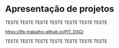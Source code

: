 # Apresentação de projetos

TESTE TESTE TESTE TESTE TESTE TESTE TESTE

https://lfp-trabalho.github.io/PIT_DSG/

TESTE TESTE TESTE TESTE TESTE TESTE TESTE
